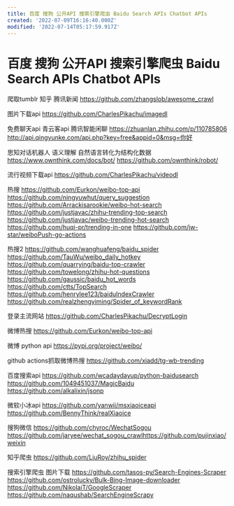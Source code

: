 ```yaml
---
title: 百度 搜狗 公开API 搜索引擎爬虫 Baidu Search APIs Chatbot APIs
created: '2022-07-09T16:16:40.000Z'
modified: '2022-07-14T05:17:59.917Z'
---
```


# 百度 搜狗 公开API 搜索引擎爬虫 Baidu Search APIs Chatbot APIs



爬取tumblr 知乎 腾讯新闻
https://github.com/zhangslob/awesome_crawl

图片下载api
https://github.com/CharlesPikachu/imagedl

免费聊天api 青云客api 腾讯智能闲聊
https://zhuanlan.zhihu.com/p/110785806
http://api.qingyunke.com/api.php?key=free&appid=0&msg=你好

思知对话机器人 语义理解 自然语言转化为结构化数据
https://www.ownthink.com/docs/bot/
https://github.com/ownthink/robot/

流行视频下载api
https://github.com/CharlesPikachu/videodl

热搜
https://github.com/Eurkon/weibo-top-api
https://github.com/ningyuwhut/query_suggestion
https://github.com/Arrackisarookie/weibo-hot-search
https://github.com/justjavac/zhihu-trending-top-search
https://github.com/justjavac/weibo-trending-hot-search
https://github.com/huqi-pr/trending-in-one
https://github.com/jw-star/weiboPush-go-actions

热搜2
https://github.com/wanghuafeng/baidu_spider
https://github.com/TauWu/weibo_daily_hotkey
https://github.com/quarrying/baidu-top-crawler
https://github.com/towelong/zhihu-hot-questions
https://github.com/gaussic/baidu_hot_words
https://github.com/ctts/TopSearch
https://github.com/henrylee123/baiduIndexCrawler
https://github.com/realzhengyiming/Spider_of_keywordRank

登录主流网站
https://github.com/CharlesPikachu/DecryptLogin

微博热搜
https://github.com/Eurkon/weibo-top-api

微博 python api
https://pypi.org/project/weibo/

github actions抓取微博热搜
https://github.com/xiadd/tg-wb-trending

百度搜索api
https://github.com/wcadaydayup/python-baidusearch
https://github.com/1049451037/MagicBaidu
https://github.com/alkalixin/jsonp

微软小冰api
https://github.com/yanwii/msxiaoiceapi
https://github.com/BennyThink/realXiaoice

搜狗微信
https://github.com/chyroc/WechatSogou
https://github.com/jaryee/wechat_sogou_crawlhttps://github.com/pujinxiao/weixin

知乎爬虫
https://github.com/LiuRoy/zhihu_spider

搜索引擎爬虫 图片下载
https://github.com/tasos-py/Search-Engines-Scraper
https://github.com/ostrolucky/Bulk-Bing-Image-downloader
https://github.com/NikolaiT/GoogleScraper
https://github.com/naqushab/SearchEngineScrapy
